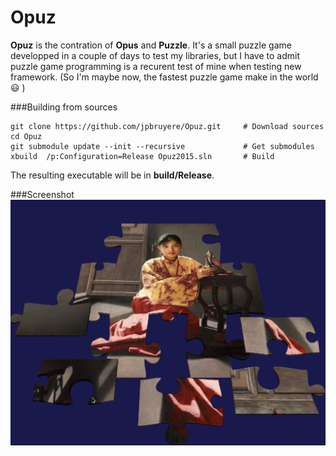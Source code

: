 Opuz
=====
**Opuz** is the contration of **Opus** and **Puzzle**. It's a small puzzle game developped in a couple of days to test my libraries, but I have to admit puzzle game programming is a recurent test of mine when testing new framework.
(So I'm maybe now, the fastest puzzle game make in the world :smiley: )

###Building from sources

```
git clone https://github.com/jpbruyere/Opuz.git   	# Download sources
cd Opuz
git submodule update --init --recursive             # Get submodules
xbuild  /p:Configuration=Release Opuz2015.sln       # Build
```
The resulting executable will be in **build/Release**.

###Screenshot
![Opuz](/Screenshot.png?raw=true "Opuz")


